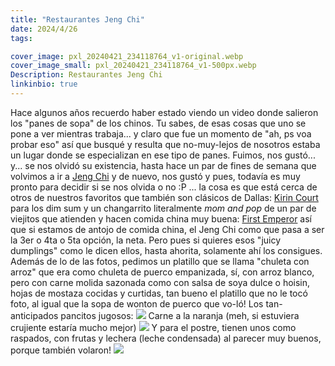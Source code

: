 ```yaml
---
title: "Restaurantes Jeng Chi"
date: 2024/4/26
tags:

cover_image: pxl_20240421_234118764_v1-original.webp
cover_image_small: pxl_20240421_234118764_v1-500px.webp
Description: Restaurantes Jeng Chi
linkinbio: true
---
```


Hace algunos años recuerdo haber estado viendo un video donde salieron los "panes de sopa" de los chinos. Tu sabes, de esas cosas que uno se pone a ver mientras trabaja... y claro que fue un momento de "ah, ps voa probar eso" así que busqué y resulta que no-muy-lejos de nosotros estaba un lugar donde se especializan en ese tipo de panes. Fuimos, nos gustó... y... se nos olvidó su existencia, hasta hace un par de fines de semana que volvimos a ir a <a href="https://g.co/kgs/9LtN2Fq">Jeng Chi</a> y de nuevo, nos gustó y pues, todavía es muy pronto para decidir si se nos olvida o no :P ... la cosa es que está cerca de otros de nuestros favoritos que también son clásicos de Dallas: <a href="https://maps.app.goo.gl/pTGJ3koZhdAeEeiQ6">Kirin Court</a> para los dim sum y un changarrito literalmente _mom and pop_ de un par de viejitos que atienden y hacen comida china muy buena: <a href="https://maps.app.goo.gl/PwSjnw8Q5FG27Vfw7">First Emperor</a> así que si estamos de antojo de comida china, el Jeng Chi como que pasa a ser la 3er o 4ta o 5ta opción, la neta. Pero pues si quieres esos "juicy dumplings" como le dicen ellos, hasta ahorita, solamente ahí los consigues. Además de lo de las fotos, pedimos un platillo que se llama "chuleta con arroz" que era como chuleta de puerco empanizada, sí, con arroz blanco, pero con carne molida sazonada como con salsa de soya dulce o hoisin, hojas de mostaza cocidas y curtidas, tan bueno el platillo que no le tocó foto, al igual que la sopa de wonton de puerco que vo-ló!
Los tan-anticipados pancitos jugosos:
[![](pxl_20240421_234118764_v1)](pxl_20240421_234118764_v1-original.webp)
Carne a la naranja (meh, si estuviera crujiente estaría mucho mejor)
[![](pxl_20240421_234129272.mp_v1)](pxl_20240421_234129272.mp_v1-original.webp)
Y para el postre, tienen unos como raspados, con frutas y lechera (leche condensada) al parecer muy buenos, porque también volaron!
[![](pxl_20240422_002313949.mp_v1)](pxl_20240422_002313949.mp_v1-original.webp)